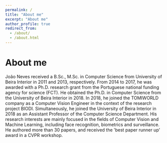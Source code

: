 ```yaml
---
permalink: /
title: "About me"
excerpt: "About me"
author_profile: true
redirect_from: 
  - /about/
  - /about.html
---
```




About me
======
João Neves received a B.Sc., M.Sc. in Computer Science from University of Beira Interior in 2011 and 2013, respectively. From 2014 to 2017, he was awarded with a Ph.D. research grant from the Portuguese national funding agency for science (FCT). He obtained the Ph.D. in Computer Science from the University of Beira Interior in 2018. In 2018, he joined the TOMIWORLD company as a Computer Vision Engineer in the context of the research project BIODI. Simultaneously, he joined the University of Beira Interior in 2018 as an Assistant Professor of the Computer Science Department. His research interests are mainly focused in the fields of Computer Vision and Machine Learning, including face recognition, biometrics and surveillance. He authored more than 30 papers, and received the 'best paper runner up' award in a CVPR workshop.

